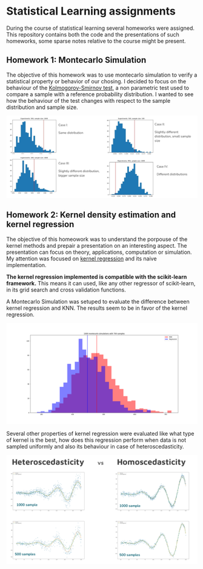 # Statistical Learning assignments

During the course of statistical learning several homeworks were assigned. This repository contains both the code and the presentations of such homeworks, some sparse notes relative to the course might be present.

## Homework 1: Montecarlo Simulation

The objective of this homework was to use montecarlo simulation to verify a statistical property or behavior of our chosing. I decided to focus on the behaviour of the [Kolmogorov-Smirnov test](https://it.wikipedia.org/wiki/Test_di_Kolmogorov-Smirnov), a non parametric test used to compare a sample with a reference probability distribution. I wanted to see how the behaviour of the test changes with respect to the sample distribution and sample size.

![results](/images/KS_test_results.jpg "Results")

## Homework 2: Kernel density estimation and kernel regression

The objective of this homeowork was to understand the porpouse of the kernel methods and prepair a presentation on an interesting aspect. The presentation can focus on theory, applications, computation or simulation. My attention was focused on [kernel regression](https://en.wikipedia.org/wiki/Kernel_regression) and its naive implementation.

**The kernel regression implemented is compatible with the scikit-learn framework.** This means it can used, like any other regressor of scikit-learn, in its grid search and cross validation functions.

A Montecarlo Simulation was setuped to evaluate the difference between kernel regression and KNN. The results seem to be in favor of the kernel regression.

![results](/images/1000_700png.png )

Several other properties of kernel regression were evaluated like what type of kernel is the best, how does this regression perform when data is not sampled uniformly and also its behaviour in case of heteroscedasticity.

![results](/images/Screenshot%20from%202023-04-03%2021-07-53.png)

